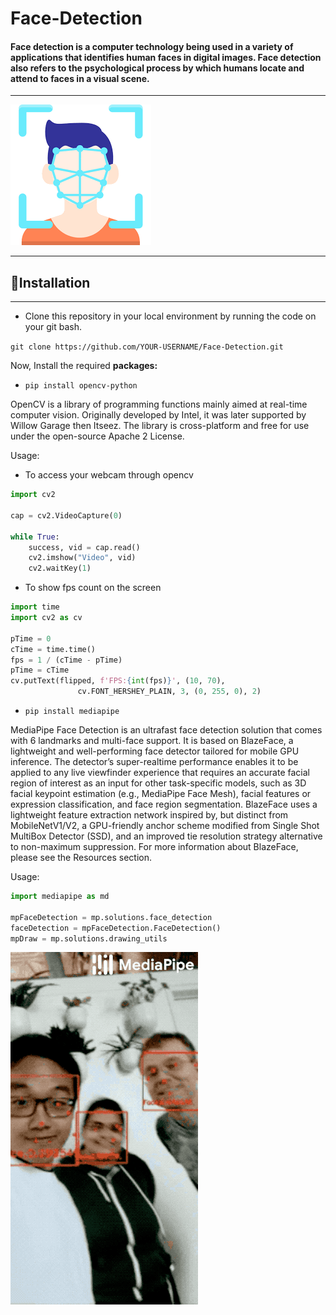 # Face-Detection

#### Face detection is a computer technology being used in a variety of applications that identifies human faces in digital images. Face detection also refers to the psychological process by which humans locate and attend to faces in a visual scene.
---

![Images](FaceDet.png "Face Detection")

---

## 📃Installation
---

* Clone this repository in your local environment by running the code on your git bash.

`git clone https://github.com/YOUR-USERNAME/Face-Detection.git`

Now, Install the required **packages:**

* `pip install opencv-python`

OpenCV is a library of programming functions mainly aimed at real-time computer vision. Originally developed by Intel, it was later supported by Willow Garage then Itseez. The library is cross-platform and free for use under the open-source Apache 2 License.

Usage:

* To access your webcam through opencv

```python
import cv2

cap = cv2.VideoCapture(0)

while True:
    success, vid = cap.read()
    cv2.imshow("Video", vid)
    cv2.waitKey(1)
```

* To show fps count on the screen

```python
import time
import cv2 as cv

pTime = 0
cTime = time.time()
fps = 1 / (cTime - pTime)
pTime = cTime
cv.putText(flipped, f'FPS:{int(fps)}', (10, 70),
               cv.FONT_HERSHEY_PLAIN, 3, (0, 255, 0), 2)
```


* `pip install mediapipe`

MediaPipe Face Detection is an ultrafast face detection solution that comes with 6 landmarks and multi-face support. It is based on BlazeFace, a lightweight and well-performing face detector tailored for mobile GPU inference. The detector’s super-realtime performance enables it to be applied to any live viewfinder experience that requires an accurate facial region of interest as an input for other task-specific models, such as 3D facial keypoint estimation (e.g., MediaPipe Face Mesh), facial features or expression classification, and face region segmentation. BlazeFace uses a lightweight feature extraction network inspired by, but distinct from MobileNetV1/V2, a GPU-friendly anchor scheme modified from Single Shot MultiBox Detector (SSD), and an improved tie resolution strategy alternative to non-maximum suppression. For more information about BlazeFace, please see the Resources section.

Usage:

```python
import mediapipe as md

mpFaceDetection = mp.solutions.face_detection
faceDetection = mpFaceDetection.FaceDetection()
mpDraw = mp.solutions.drawing_utils
```

![Face Detection](face_dec_gif.gif)